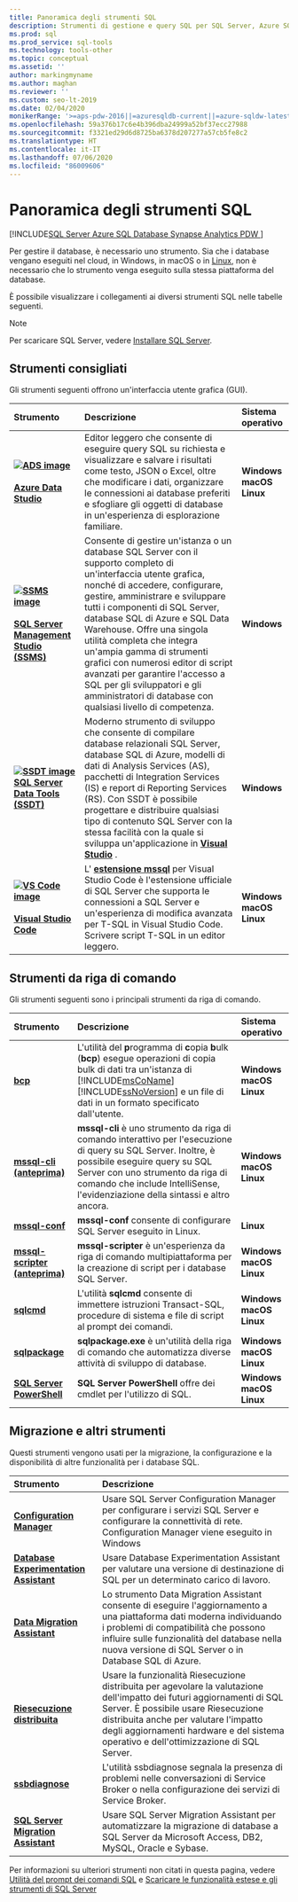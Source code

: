 ```yaml
---
title: Panoramica degli strumenti SQL
description: Strumenti di gestione e query SQL per SQL Server, Azure SQL (database SQL di Azure, istanza gestita di SQL di Azure, macchine virtuali SQL) e Azure SQL Data Warehouse.
ms.prod: sql
ms.prod_service: sql-tools
ms.technology: tools-other
ms.topic: conceptual
ms.assetid: ''
author: markingmyname
ms.author: maghan
ms.reviewer: ''
ms.custom: seo-lt-2019
ms.date: 02/04/2020
monikerRange: '>=aps-pdw-2016||=azuresqldb-current||=azure-sqldw-latest||>=sql-server-2016||=sqlallproducts-allversions||>=sql-server-linux-2017'
ms.openlocfilehash: 59a376b17c6e4b396dba24999a52bf37ecc27988
ms.sourcegitcommit: f3321ed29d6d8725ba6378d207277a57cb5fe8c2
ms.translationtype: HT
ms.contentlocale: it-IT
ms.lasthandoff: 07/06/2020
ms.locfileid: "86009606"
---
```

# <a name="sql-tools-overview"></a>Panoramica degli strumenti SQL

[!INCLUDE[SQL Server Azure SQL Database Synapse Analytics PDW ](../includes/applies-to-version/sql-asdb-asdbmi-asa-pdw.md)]

Per gestire il database, è necessario uno strumento. Sia che i database vengano eseguiti nel cloud, in Windows, in macOS o in [Linux](../linux/sql-server-linux-overview.md), non è necessario che lo strumento venga eseguito sulla stessa piattaforma del database.

È possibile visualizzare i collegamenti ai diversi strumenti SQL nelle tabelle seguenti.

> [!Note]
> Per scaricare SQL Server, vedere [Installare SQL Server](../database-engine/install-windows/install-sql-server.md).

## <a name="recommended-tools"></a>Strumenti consigliati

Gli strumenti seguenti offrono un'interfaccia utente grafica (GUI).

| Strumento | Descrizione | Sistema operativo |
|:--|:--|:--|
| [ **![ADS image](../tools/media/overview-sql-tools/azure-data-studio.svg)</br></br>Azure Data Studio**](../azure-data-studio/download.md) | Editor leggero che consente di eseguire query SQL su richiesta e visualizzare e salvare i risultati come testo, JSON o Excel, oltre che modificare i dati, organizzare le connessioni ai database preferiti e sfogliare gli oggetti di database in un'esperienza di esplorazione familiare. | **Windows</br>macOS</br>Linux** |
| [ **![SSMS image](../tools/media/overview-sql-tools/ssms.svg)</br></br>SQL Server Management Studio (SSMS)** ](../ssms/download-sql-server-management-studio-ssms.md) | Consente di gestire un'istanza o un database SQL Server con il supporto completo di un'interfaccia utente grafica, nonché di accedere, configurare, gestire, amministrare e sviluppare tutti i componenti di SQL Server, database SQL di Azure e SQL Data Warehouse. Offre una singola utilità completa che integra un'ampia gamma di strumenti grafici con numerosi editor di script avanzati per garantire l'accesso a SQL per gli sviluppatori e gli amministratori di database con qualsiasi livello di competenza. | **Windows** |
| [ **![SSDT image](../tools/media/overview-sql-tools/ssdt.svg)</br>SQL Server Data Tools (SSDT)** ](../ssdt/download-sql-server-data-tools-ssdt.md) | Moderno strumento di sviluppo che consente di compilare database relazionali SQL Server, database SQL di Azure, modelli di dati di Analysis Services (AS), pacchetti di Integration Services (IS) e report di Reporting Services (RS). Con SSDT è possibile progettare e distribuire qualsiasi tipo di contenuto SQL Server con la stessa facilità con la quale si sviluppa un'applicazione in **[Visual Studio](https://visualstudio.microsoft.com/downloads/)** . | **Windows** |
| [ **![VS Code image](../tools/media/overview-sql-tools/visual-studio-code.svg)</br></br>Visual Studio Code**](https://code.visualstudio.com/) | L' **[estensione mssql](https://marketplace.visualstudio.com/items?itemName=ms-mssql.mssql)** per Visual Studio Code è l'estensione ufficiale di SQL Server che supporta le connessioni a SQL Server e un'esperienza di modifica avanzata per T-SQL in Visual Studio Code. Scrivere script T-SQL in un editor leggero. | **Windows</br>macOS</br>Linux** |

## <a name="command-line-tools"></a>Strumenti da riga di comando

Gli strumenti seguenti sono i principali strumenti da riga di comando.

| Strumento | Descrizione | Sistema operativo |
|:--|:--|:--|
|[**bcp**](bcp-utility.md)|L'utilità del **p**rogramma di **c**opia **b**ulk (**bcp**) esegue operazioni di copia bulk di dati tra un'istanza di [!INCLUDE[msCoName](../includes/msconame-md.md)] [!INCLUDE[ssNoVersion](../includes/ssnoversion-md.md)] e un file di dati in un formato specificato dall'utente.| **Windows</br>macOS</br>Linux** |
|[**mssql-cli (anteprima)** ](mssql-cli.md)|**mssql-cli** è uno strumento da riga di comando interattivo per l'esecuzione di query su SQL Server. Inoltre, è possibile eseguire query su SQL Server con uno strumento da riga di comando che include IntelliSense, l'evidenziazione della sintassi e altro ancora. | **Windows</br>macOS</br>Linux** |
|[**mssql-conf**](../linux/sql-server-linux-configure-mssql-conf.md) | **mssql-conf** consente di configurare SQL Server eseguito in Linux. | **Linux** |
|[**mssql-scripter (anteprima)** ](https://github.com/Microsoft/mssql-scripter) | **mssql-scripter** è un'esperienza da riga di comando multipiattaforma per la creazione di script per i database SQL Server. | **Windows</br>macOS</br>Linux** |
| [**sqlcmd**](sqlcmd-utility.md) |L'utilità **sqlcmd** consente di immettere istruzioni Transact-SQL, procedure di sistema e file di script al prompt dei comandi. | **Windows</br>macOS</br>Linux** |
| [**sqlpackage**](sqlpackage.md) |**sqlpackage.exe** è un'utilità della riga di comando che automatizza diverse attività di sviluppo di database. |**Windows</br>macOS</br>Linux** |
|[**SQL Server PowerShell**](../powershell/sql-server-powershell.md)| **SQL Server PowerShell** offre dei cmdlet per l'utilizzo di SQL. | **Windows</br>macOS</br>Linux** |

## <a name="migration-and-other-tools"></a>Migrazione e altri strumenti

Questi strumenti vengono usati per la migrazione, la configurazione e la disponibilità di altre funzionalità per i database SQL.

| Strumento | Descrizione |
|:--|:--|
| **[Configuration Manager](../tools/configuration-manager/sql-server-configuration-manager-help.md)** | Usare SQL Server Configuration Manager per configurare i servizi SQL Server e configurare la connettività di rete. Configuration Manager viene eseguito in Windows|
| **[Database Experimentation Assistant](../dea/database-experimentation-assistant-overview.md)** | Usare Database Experimentation Assistant per valutare una versione di destinazione di SQL per un determinato carico di lavoro. |
| **[Data Migration Assistant](../dma/dma-overview.md)** | Lo strumento Data Migration Assistant consente di eseguire l'aggiornamento a una piattaforma dati moderna individuando i problemi di compatibilità che possono influire sulle funzionalità del database nella nuova versione di SQL Server o in Database SQL di Azure. |
| **[Riesecuzione distribuita](../tools/distributed-replay/install-distributed-replay-overview.md)** | Usare la funzionalità Riesecuzione distribuita per agevolare la valutazione dell'impatto dei futuri aggiornamenti di SQL Server. È possibile usare Riesecuzione distribuita anche per valutare l'impatto degli aggiornamenti hardware e del sistema operativo e dell'ottimizzazione di SQL Server. |
| **[ssbdiagnose](../tools/ssbdiagnose/ssbdiagnose-utility-service-broker.md)** | L'utilità ssbdiagnose segnala la presenza di problemi nelle conversazioni di Service Broker o nella configurazione dei servizi di Service Broker. |
| **[SQL Server Migration Assistant](../ssma/sql-server-migration-assistant.md)** | Usare SQL Server Migration Assistant per automatizzare la migrazione di database a SQL Server da Microsoft Access, DB2, MySQL, Oracle e Sybase.|

Per informazioni su ulteriori strumenti non citati in questa pagina, vedere [Utilità del prompt dei comandi SQL](command-prompt-utility-reference-database-engine.md) e [Scaricare le funzionalità estese e gli strumenti di SQL Server](download-sql-feature-packs.md)